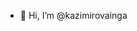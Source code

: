 - 👋 Hi, I’m @kazimirovainga

<!---
kazimirovainga/kazimirovainga is a ✨ special ✨ repository because its `README.md` (this file) appears on your GitHub profile.
You can click the Preview link to take a look at your changes.
--->
